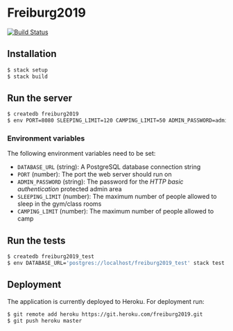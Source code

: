 # Freiburg2019

[![Build Status](https://travis-ci.org/timhabermaas/freiburg2019.svg?branch=master)](https://travis-ci.org/timhabermaas/freiburg2019)

## Installation

```sh
$ stack setup
$ stack build
```

## Run the server

```sh
$ createdb freiburg2019
$ env PORT=8080 SLEEPING_LIMIT=120 CAMPING_LIMIT=50 ADMIN_PASSWORD=admin DATABASE_URL='postgres://localhost/freiburg2019' stack exec freiburg2019-exe
```

### Environment variables

The following environment variables need to be set:

* `DATABASE_URL` (string): A PostgreSQL database connection string
* `PORT` (number): The port the web server should run on
* `ADMIN_PASSWORD` (string): The password for the _HTTP basic authentication_ protected admin area
* `SLEEPING_LIMIT` (number): The maximum number of people allowed to sleep in the gym/class rooms
* `CAMPING_LIMIT` (number): The maximum number of people allowed to camp

## Run the tests

```sh
$ createdb freiburg2019_test
$ env DATABASE_URL='postgres://localhost/freiburg2019_test' stack test
```

## Deployment

The application is currently deployed to Heroku. For deployment run:

```sh
$ git remote add heroku https://git.heroku.com/freiburg2019.git
$ git push heroku master
```

